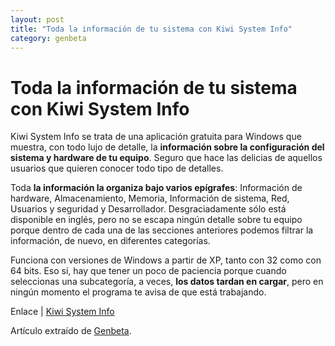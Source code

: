 ```yaml
---
layout: post
title: "Toda la información de tu sistema con Kiwi System Info"
category: genbeta
---
```


# Toda la información de tu sistema con Kiwi System Info

Kiwi System Info se trata de una aplicación gratuita para Windows que muestra,
con todo lujo de detalle, la **información sobre la configuración del sistema
y hardware de tu equipo**. Seguro que hace las delicias de aquellos usuarios
que quieren conocer todo tipo de detalles.

Toda **la información la organiza bajo varios epígrafes**: Información de
hardware, Almacenamiento, Memoria, Información de sistema, Red, Usuarios y
seguridad y Desarrollador. Desgraciadamente sólo está disponible en inglés,
pero no se escapa ningún detalle sobre tu equipo porque dentro de cada una de
las secciones anteriores podemos filtrar la información, de nuevo, en
diferentes categorías.

Funciona con versiones de Windows a partir de XP, tanto con 32 como con 64
bits. Eso sí, hay que tener un poco de paciencia porque cuando seleccionas una
subcategoría, a veces, **los datos tardan en cargar**, pero en ningún momento
el programa te avisa de que está trabajando.

Enlace | [Kiwi System Info](http://www.kiwimonitor.com/kiwi_system_info.php)

Artículo extraído de [Genbeta](http://www.genbeta.com).